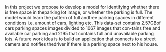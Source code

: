 In this project we propose to develop a model for identifying whether there is free space in theparking lot image, or whether the parking is full.
The model would learn the pattern of full andfree parking spaces in different conditions i.e.  amount of cars, lighting etc.
This data-set contains 2.57GBof cars parking spaces images divided to 1067 images that con-tains free and available car parking and  2195  that  contains  full  and  unavailable  parking lots.
A future work idea is to build an application that connects to a street camera and notifies thedriver if there is a parking space next to his house.
